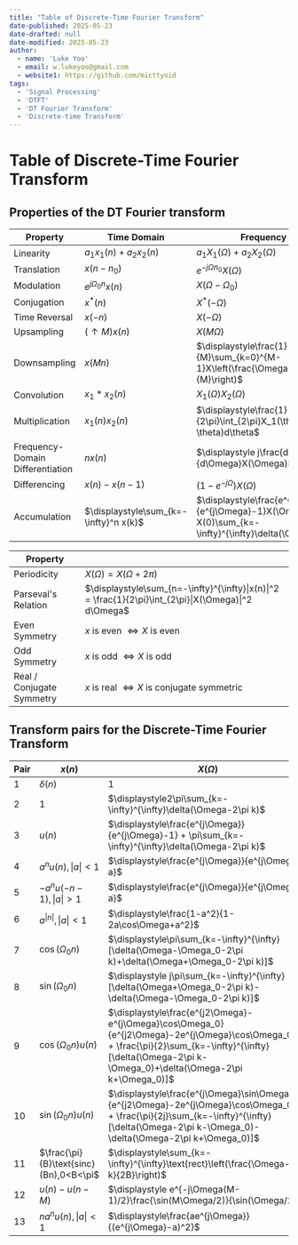 ```yaml
---
title: "Table of Discrete-Time Fourier Transform"
date-published: 2025-05-23
date-drafted: null
date-modified: 2025-05-23
author:
  - name: 'Luke Yoo'
  - email: w.lukeyoo@gmail.com
  - website1: https://github.com/micttyoid
tags:
  - 'Signal Processing'
  - 'DTFT'
  - 'DT Fourier Transform'
  - 'Discrete-time Transform'
---
```


# Table of Discrete-Time Fourier Transform

## Properties of the DT Fourier transform

| Property       | Time Domain               | Frequency Domain    |
|----------------|---------------------------|---------------------|
| Linearity      | $a_1x_1(n) + a_2x_2(n)$   |$a_1X_1(\Omega) + a_2X_2(\Omega)$ |
| Translation    | $x(n - n_0)$              |$e^{-j\Omega n_0}X(\Omega)$ |
| Modulation     | $e^{j\Omega_0n}x(n)$      |$X(\Omega-\Omega_0)$ |
| Conjugation    | $x^*(n)$                  |$X^*(-\Omega)$ |
| Time Reversal  | $x(-n)$                   |$X(-\Omega)$ |
| Upsampling     | $(\uparrow M)x(n)$        |$X(M\Omega)$ |
| Downsampling   | $x(Mn)$                   |$\displaystyle\frac{1}{M}\sum_{k=0}^{M-1}X\left(\frac{\Omega-2\pi k}{M}\right)$ |
| Convolution    | $x_1\ast x_2(n)$      | $X_1(\Omega)X_2(\Omega)$ |
| Multiplication | $x_1(n)x_2(n)$         | $\displaystyle\frac{1}{2\pi}\int_{2\pi}X_1(\theta)X_2(\Omega-\theta)d\theta$ |
| Frequency-Domain Differentiation | $nx(n)$ | $\displaystyle j\frac{d}{d\Omega}X(\Omega)$ |
| Differencing   | $x(n)-x(n-1)$ | $\displaystyle(1-e^{-j\Omega})X(\Omega)$ |
| Accumulation   | $\displaystyle\sum_{k=-\infty}^n x(k)$| $\displaystyle\frac{e^{j\Omega}}{e^{j\Omega}-1}X(\Omega)+\pi X(0)\sum_{k=-\infty}^{\infty}\delta(\Omega-2\pi k)$ |

| Property                 |                              |
|--------------------------|------------------------------|
| Periodicity              | $X(\Omega) = X(\Omega+2\pi)$ |
| Parseval's Relation      | $\displaystyle\sum_{n=-\infty}^{\infty}\|x(n)\|^2 = \frac{1}{2\pi}\int_{2\pi}\|X(\Omega)\|^2 d\Omega$ |
| Even Symmetry            | $x$ is even $\Leftrightarrow X$ is even |
| Odd Symmetry             | $x$ is odd $\Leftrightarrow X$ is odd |
| Real / Conjugate Symmetry| $x$ is real $\Leftrightarrow X$ is conjugate symmetric |

## Transform pairs for the Discrete-Time Fourier Transform

|Pair| $x(n)$                | $X(\Omega)$ |
| ---|-----------------------|-------------|
|1   | $\delta(n)$           | $1$         |
|2   | $1$                   | $\displaystyle2\pi\sum_{k=-\infty}^{\infty}\delta(\Omega-2\pi k)$ |
|3   | $u(n)$                | $\displaystyle\frac{e^{j\Omega}}{e^{j\Omega}-1} + \pi\sum_{k=-\infty}^{\infty}\delta(\Omega-2\pi k)$ |
|4   | $a^nu(n),\|a\|<1$     | $\displaystyle\frac{e^{j\Omega}}{e^{j\Omega}-a}$ |
|5   | $-a^nu(-n-1),\|a\|>1$ | $\displaystyle\frac{e^{j\Omega}}{e^{j\Omega}-a}$ |
|6   | $a^{\|n\|}, \|a\|<1$  | $\displaystyle\frac{1-a^2}{1-2a\cos\Omega+a^2}$ |
|7   | $\cos(\Omega_0n)$     | $\displaystyle\pi\sum_{k=-\infty}^{\infty}[\delta(\Omega-\Omega_0-2\pi k)+\delta(\Omega+\Omega_0-2\pi k)]$ |
|8   | $\sin(\Omega_0n)$     | $\displaystyle j\pi\sum_{k=-\infty}^{\infty}[\delta(\Omega+\Omega_0-2\pi k)-\delta(\Omega-\Omega_0-2\pi k)]$ |
|9   | $\cos(\Omega_0n)u(n)$ | $\displaystyle\frac{e^{j2\Omega}-e^{j\Omega}\cos\Omega_0}{e^{j2\Omega}-2e^{j\Omega}\cos\Omega_0+1} + \frac{\pi}{2}\sum_{k=-\infty}^{\infty}[\delta(\Omega-2\pi k-\Omega_0)+\delta(\Omega-2\pi k+\Omega_0)]$ |
|10  | $\sin(\Omega_0n)u(n)$ | $\displaystyle\frac{e^{j\Omega}\sin\Omega_0}{e^{j2\Omega}-2e^{j\Omega}\cos\Omega_0+1} + \frac{\pi}{2j}\sum_{k=-\infty}^{\infty}[\delta(\Omega-2\pi k-\Omega_0)-\delta(\Omega-2\pi k+\Omega_0)]$ |
|11  | $\frac{\pi}{B}\text{sinc}(Bn),0<B<\pi$ | $\displaystyle\sum_{k=-\infty}^{\infty}\text{rect}\left(\frac{\Omega-2\pi k}{2B}\right)$ |
|12  | $u(n) - u(n - M)$     | $\displaystyle e^{-j\Omega(M-1)/2}\frac{\sin(M\Omega/2)}{\sin(\Omega/2)}$ |
|13  | $na^nu(n), \|a\| < 1$ | $\displaystyle\frac{ae^{j\Omega}}{(e^{j\Omega}-a)^2}$ |